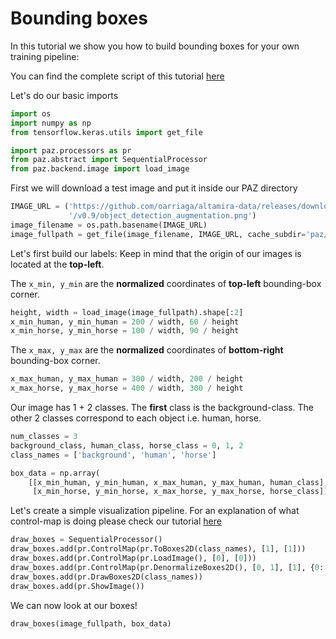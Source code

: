 # Bounding boxes

In this tutorial we show you how to build bounding boxes for your own training pipeline:

You can find the complete script of this tutorial [here](https://github.com/oarriaga/paz/blob/master/examples/tutorials/bounding_boxes.py)

Let's do our basic imports
``` python
import os
import numpy as np
from tensorflow.keras.utils import get_file

import paz.processors as pr
from paz.abstract import SequentialProcessor
from paz.backend.image import load_image
```

First we will download a test image and put it inside our PAZ directory
``` python
IMAGE_URL = ('https://github.com/oarriaga/altamira-data/releases/download'
             '/v0.9/object_detection_augmentation.png')
image_filename = os.path.basename(IMAGE_URL)
image_fullpath = get_file(image_filename, IMAGE_URL, cache_subdir='paz/data')
```

Let's first build our labels:
Keep in mind that the origin of our images is located at the **top-left**.

The ``x_min, y_min`` are the **normalized** coordinates of **top-left** bounding-box corner.
``` python
height, width = load_image(image_fullpath).shape[:2]
x_min_human, y_min_human = 200 / width, 60 / height
x_min_horse, y_min_horse = 100 / width, 90 / height
```

The ``x_max, y_max`` are the **normalized** coordinates of **bottom-right** bounding-box corner.
``` python
x_max_human, y_max_human = 300 / width, 200 / height
x_max_horse, y_max_horse = 400 / width, 300 / height
```

Our image has 1 + 2 classes. The **first** class is the background-class.
The other 2 classes correspond to each object i.e. human, horse.
``` python
num_classes = 3
background_class, human_class, horse_class = 0, 1, 2
class_names = ['background', 'human', 'horse']

box_data = np.array(
    [[x_min_human, y_min_human, x_max_human, y_max_human, human_class],
     [x_min_horse, y_min_horse, x_max_horse, y_max_horse, horse_class]])
```

Let's create a simple visualization pipeline.
For an explanation of what control-map is doing please check our tutorial [here](https://github.com/oarriaga/paz/blob/master/examples/tutorials/controlmap_processor.py)
``` python
draw_boxes = SequentialProcessor()
draw_boxes.add(pr.ControlMap(pr.ToBoxes2D(class_names), [1], [1]))
draw_boxes.add(pr.ControlMap(pr.LoadImage(), [0], [0]))
draw_boxes.add(pr.ControlMap(pr.DenormalizeBoxes2D(), [0, 1], [1], {0: 0}))
draw_boxes.add(pr.DrawBoxes2D(class_names))
draw_boxes.add(pr.ShowImage())
```

We can now look at our boxes!
``` python
draw_boxes(image_fullpath, box_data)
```
